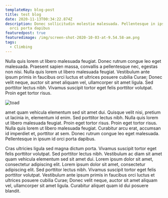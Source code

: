 ```yaml
---
templateKey: blog-post
title: test blog
date: 2020-11-13T00:34:22.874Z
description: Donec sollicitudin molestie malesuada. Pellentesque in ipsum id
  orci porta dapibus
featuredpost: true
featuredimage: /img/screen-shot-2020-10-03-at-9.54.58-am.png
tags:
  - Climbing
---
```

Nulla quis lorem ut libero malesuada feugiat. Donec rutrum congue leo eget malesuada. Praesent sapien massa, convallis a pellentesque nec, egestas non nisi. Nulla quis lorem ut libero malesuada feugiat. Vestibulum ante ipsum primis in faucibus orci luctus et ultrices posuere cubilia Curae; Donec velit neque, auctor sit amet aliquam vel, ullamcorper sit amet ligula. Sed porttitor lectus nibh. Vivamus suscipit tortor eget felis porttitor volutpat. Proin eget tortor risus.

![toad](/img/screen-shot-2020-10-03-at-9.54.58-am.png "toad")

amet quam vehicula elementum sed sit amet dui. Quisque velit nisi, pretium ut lacinia in, elementum id enim. Sed porttitor lectus nibh. Nulla quis lorem ut libero malesuada feugiat. Proin eget tortor risus. Proin eget tortor risus. Nulla quis lorem ut libero malesuada feugiat. Curabitur arcu erat, accumsan id imperdiet et, porttitor at sem. Donec rutrum congue leo eget malesuada. Pellentesque in ipsum id orci porta dapibus.

Cras ultricies ligula sed magna dictum porta. Vivamus suscipit tortor eget felis porttitor volutpat. Sed porttitor lectus nibh. Vestibulum ac diam sit amet quam vehicula elementum sed sit amet dui. Lorem ipsum dolor sit amet, consectetur adipiscing elit. Lorem ipsum dolor sit amet, consectetur adipiscing elit. Sed porttitor lectus nibh. Vivamus suscipit tortor eget felis porttitor volutpat. Vestibulum ante ipsum primis in faucibus orci luctus et ultrices posuere cubilia Curae; Donec velit neque, auctor sit amet aliquam vel, ullamcorper sit amet ligula. Curabitur aliquet quam id dui posuere blandit.